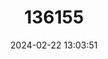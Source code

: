 ---
title: "136155"
category: "Engystomops freibergi"
draft: false
date: 2024-02-22 13:03:51
languages:
  English: ["Freiberg's Forest Toadlet"]
---